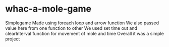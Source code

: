 # whac-a-mole-game
Simplegame
Made using foreach loop and arrow function 
We also passed value here from one function to other
We used set time out and clearInterval function for movement of mole and time
Overall it was a simple project
